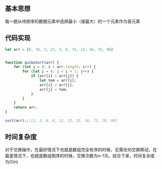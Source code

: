 ## 基本思想
每一趟从待排序的数据元素中选择最小（或最大）的一个元素作为首元素
## 代码实现
```javascript
let arr = [8, 78, 3, 23, 5, 6, 72, 12, 56, 35, 90]


function quikeSort(arr) {
    for (let i = 0; i < arr.length; i++) {
        for (let j = 0; j < i + 1; j++) {
            if (arr[i] < arr[j]) {
                let tem = arr[i];
                arr[i] = arr[j];
                arr[j] = tem;
            }
        }
    }
    return arr;
}

sort(arr);//[3, 5, 6, 8, 12, 23, 35, 56, 72, 78, 90]
```
## 时间复杂度
对于交换操作，在最好情况下也就是数组完全有序的时候，无需任何交换移动，在最差情况下，也就是数组倒序的时候，交换次数为n-1次。综合下来，时间复杂度为O(n)
